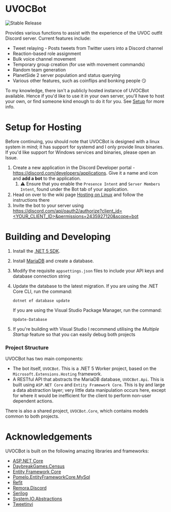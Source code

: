 # UVOCBot

![Stable Release](https://github.com/carlst99/UVOCBot/workflows/Stable%20Release/badge.svg)

Provides various functions to assist with the experience of the UVOC outfit Discord server. Current features include:

- Tweet relaying - Posts tweets from Twitter users into a Discord channel
- Reaction-based role assignment
- Bulk voice channel movement
- Temporary group creation (for use with movement commands)
- Random team generation
- PlanetSide 2 server population and status querying
- Various other features, such as coinflips and bonking people :smirk:

To my knowledge, there isn't a publicly hosted instance of UVOCBot available. Hence if you'd like to use it in your own server, you'll have to host your own, or find someone kind enough to do it for you. See [Setup](#Setup) for more info.

# Setup for Hosting

Before continuing, you should note that UVOCBot is designed with a linux system in mind; it has support for systemd and I only provide linux binaries. If you'd like support for Windows services and binaries, please open an Issue.

1. Create a new application in the Discord Developer portal - https://discord.com/developers/applications. Give it a name and icon and **add a bot** to the application.
    1. :warning: Ensure that you enable the `Presence Intent` and `Server Members Intent`, found under the Bot tab of your application.
2. Head on over to the wiki page [Hosting on Linux](https://github.com/carlst99/UVOCBot/wiki/Hosting-on-Linux) and follow the instructions there
3. Invite the bot to your server using [https://discord.com/api/oauth2/authorize?client_id=<YOUR_CLIENT_ID>&permissions=2435927120&scope=bot](https://discord.com/api/oauth2/authorize?client_id=<YOUR_CLIENT_ID>&permissions=2435927120&scope=bot)

# Building and Developing

1. Install the [.NET 5 SDK](https://dotnet.microsoft.com/download/dotnet/5.0).
2. Install [MariaDB](https://mariadb.org/) and create a database.
3. Modify the requisite `appsettings.json` files to include your API keys and database connection string
4. Update the database to the latest migration. If you are using the .NET Core CLI, run the command:
    ```
    dotnet ef database update
    ```

    If you are using the Visual Studio Package Manager, run the command:
    ```
    Update-Database
    ```

6. If you're building with Visual Studio I recommend utilising the *Multiple Startup* feature so that you can easily debug both projects

### Project Structure

UVOCBot has two main components:
- The bot itself, `UVOCBot`. This is a .NET 5 Worker project, based on the `Microsoft.Extensions.Hosting` framework.
- A RESTful API that abstracts the MariaDB database, `UVOCBot.Api`. This is built using `ASP.NET Core` and `Entity Framework Core`. This is by and large a data abstraction layer; very little data manipulation occurs here, except for where it would be inefficient for the client to perform non-user dependent actions.

There is also a shared project, `UVOCBot.Core`, which contains models common to both projects.

# Acknowledgements

UVOCBot is built on the following amazing libraries and frameworks:

- [ASP.NET Core](https://docs.microsoft.com/en-us/aspnet/core/)
- [DaybreakGames.Census](https://github.com/Lampjaw/DaybreakGames.Census)
- [Entity Framework Core](https://docs.microsoft.com/en-us/ef/core/)
- [Pomelo.EntityFrameworkCore.MySql](https://github.com/PomeloFoundation/Pomelo.EntityFrameworkCore.MySql)
- [Refit](https://github.com/reactiveui/refit)
- [Remora.Discord](https://github.com/Nihlus/Remora.Discord)
- [Serilog](https://github.com/serilog/serilog)
- [System.IO.Abstractions](https://github.com/System-IO-Abstractions/System.IO.Abstractions)
- [Tweetinvi](https://github.com/linvi/tweetinvi)
